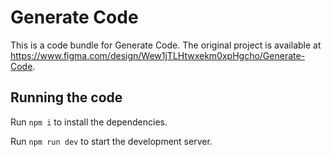 
  # Generate Code

  This is a code bundle for Generate Code. The original project is available at https://www.figma.com/design/Wew1jTLHtwxekm0xpHgcho/Generate-Code.

  ## Running the code

  Run `npm i` to install the dependencies.

  Run `npm run dev` to start the development server.
  